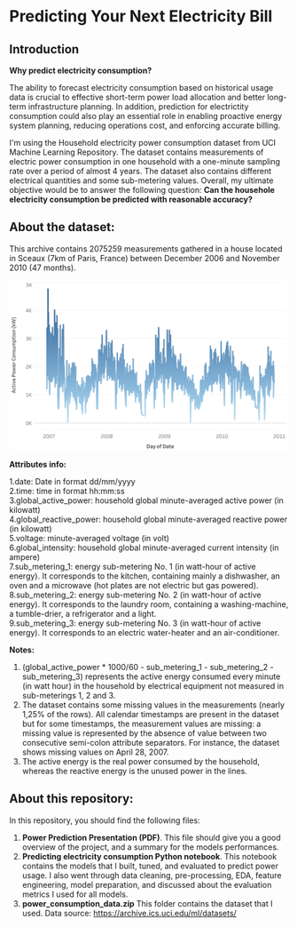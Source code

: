 # Predicting Your Next Electricity Bill 
## Introduction

**Why predict electricity consumption?**

The ability to forecast electricity consumption based on historical usage data is crucial to effective short-term power load allocation and better long-term infrastructure planning. In addition, prediction for electrictity consumption could also play an essential role in enabling proactive energy system planning, reducing operations cost, and enforcing accurate billing.

I'm using the Household electricity power consumption dataset from UCI Machine Learning Repository. The dataset contains measurements of electric power consumption in one household with a one-minute sampling rate over a period of almost 4 years. The dataset also contains different electrical quantities and some sub-metering values. Overall, my ultimate objective would be to answer the following question: **Can the househole electricity consumption be predicted with reasonable accuracy?**

## About the dataset:
This archive contains 2075259 measurements gathered in a house located in Sceaux (7km of Paris, France) between December 2006 and November 2010 (47 months).

![TS png](https://github.com/mnnguyen2/power-prediction/blob/master/power%20TS.png)

**Attributes info:** <br>

1.date: Date in format dd/mm/yyyy <br>
2.time: time in format hh:mm:ss <br>
3.global_active_power: household global minute-averaged active power (in kilowatt) <br>
4.global_reactive_power: household global minute-averaged reactive power (in kilowatt) <br>
5.voltage: minute-averaged voltage (in volt) <br>
6.global_intensity: household global minute-averaged current intensity (in ampere) <br>
7.sub_metering_1: energy sub-metering No. 1 (in watt-hour of active energy). It corresponds to the kitchen, containing mainly a dishwasher, an oven and a microwave (hot plates are not electric but gas powered). <br>
8.sub_metering_2: energy sub-metering No. 2 (in watt-hour of active energy). It corresponds to the laundry room, containing a washing-machine, a tumble-drier, a refrigerator and a light. <br>
9.sub_metering_3: energy sub-metering No. 3 (in watt-hour of active energy). It corresponds to an electric water-heater and an air-conditioner. 

**Notes:**
1. (global_active_power * 1000/60 - sub_metering_1 - sub_metering_2 - sub_metering_3) represents the active energy consumed every minute (in watt hour) in the household by electrical equipment not measured in sub-meterings 1, 2 and 3.
2. The dataset contains some missing values in the measurements (nearly 1,25% of the rows). All calendar timestamps are present in the dataset but for some timestamps, the measurement values are missing: a missing value is represented by the absence of value between two consecutive semi-colon attribute separators. For instance, the dataset shows missing values on April 28, 2007.
3. The active energy is the real power consumed by the household, whereas the reactive energy is the unused power in the lines.

## About this repository: 
In this repository, you should find the following files:
1. **Power Prediction Presentation (PDF)**. This file should give you a good overview of the project, and a summary for the models performances.
2. **Predicting electricity consumption Python notebook**. This notebook contains the models that I built, tuned, and evaluated to predict power usage. I also went through data cleaning, pre-processing, EDA, feature engineering, model preparation, and discussed about the evaluation metrics I used for all models.  
3. **power_consumption_data.zip** This folder contains the dataset that I used. Data source: https://archive.ics.uci.edu/ml/datasets/
